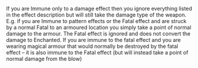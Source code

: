 If you are Immune only to a damage effect then you ignore everything listed in the effect description but will still take the damage type of the weapon. E.g. if you are Immune to pattern effects or the Fatal effect and are struck by a normal Fatal to an armoured location you simply take a point of normal damage to the armour. The Fatal effect is ignored and does not convert the damage to Enchanted. If you are immune to the fatal effect and you are wearing magical armour that would normally be destroyed by the fatal effect – it is also immune to the Fatal effect (but will instead take a point of normal damage from the blow)

